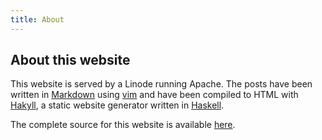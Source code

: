 ```yaml
---
title: About
---
```


## About this website

This website is served by a Linode running Apache.
The posts have been written in [Markdown](http://en.wikipedia.org/wiki/Markdown) using [vim](http://www.vim.org/) and have been compiled to HTML with [Hakyll](http://jaspervdj.be/hakyll/), a static website generator written in [Haskell](http://www.haskell.org/haskellwiki/Haskell).

The complete source for this website is available [here](https://github.com/ibab/babushk.in).

